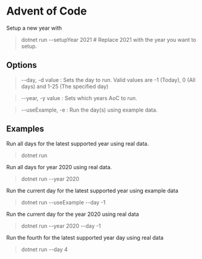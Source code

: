 # Advent of Code

Setup a new year with
> dotnet run --setupYear 2021 # Replace 2021 with the year you want to setup.

## Options

> --day, -d value :  Sets the day to run. Valid values are -1 (Today), 0 (All days) and 1-25 (The specified day) 

> --year, -y value :  Sets which years AoC to run. 

> --useExample, -e :  Run the day(s) using example data. 
## Examples
Run all days for the latest supported year using real data. 
> dotnet run

Run all days for year 2020 using real data. 
> dotnet run --year 2020

Run the current day for the latest supported year using example data
> dotnet run --useExample --day -1 

Run the current day for the year 2020 using real data
> dotnet run --year 2020 --day -1 

Run the fourth for the latest supported year day using real data
> dotnet run --day 4